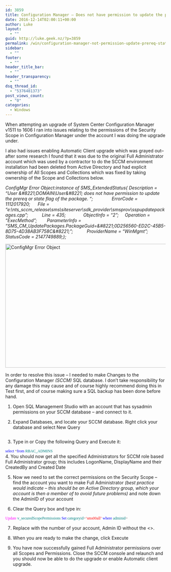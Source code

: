 ```yaml
---
id: 3859
title: Configuration Manager – Does not have permission to update the prereq or state flag of the package
date: 2016-12-14T02:00:11+00:00
author: Luke
layout:
  - ""
guid: http://luke.geek.nz/?p=3859
permalink: /win/configuration-manager-not-permission-update-prereq-state-flag-package/
sidebar:
  - ""
footer:
  - ""
header_title_bar:
  - ""
header_transparency:
  - ""
dsq_thread_id:
  - "5376481373"
post_views_count:
  - "0"
categories:
  - Windows
---
```

When attempting an upgrade of System Center Configuration Manager v1511 to 1606 I ran into issues relating to the permissions of the Security Scope in Configuration Manager under the account I was doing the upgrade under.

I also had issues enabling Automatic Client upgrade which was grayed out– after some research I found that it was due to the original Full Administrator account which was used by a contractor to do the SCCM environment installation had been deleted from Active Directory and had explicit ownership of All Scopes and Collections which was fixed by taking ownership of the Scope and Collections below.

_ConfigMgr Error Object:instance of SMS\_ExtendedStatus{ Description = &#8220;User \&#8221;DOMAIN\\User\&#8221; does not have permission to update the prereq or state flag of the package. &#8220;;               ErrorCode = 1112017920;      File = &#8220;e:\\nts\_sccm\_release\\sms\\siteserver\\sdk\_provider\\smsprov\\sspupdatepackages.cpp&#8221;;           Line = 435;              ObjectInfo = &#8220;2&#8221;;     Operation = &#8220;ExecMethod&#8221;;        ParameterInfo = &#8220;SMS\_CM\_UpdatePackages.PackageGuid=\&#8221;0D256560-ED2C-45B5-8D75-4D38AB3F758C\&#8221;&#8221;;           ProviderName = &#8220;WinMgmt&#8221;;          StatusCode = 2147749889;};_

<img class="alignnone" src="https://i2.wp.com/luke.geek.nz/wp-content/uploads/2016/12/121316_0819_Configurati1.png?resize=594%2C387" alt="ConfigMgr Error Object" width="594" height="387" data-recalc-dims="1" />

In order to resolve this issue – I needed to make Changes to the Configuration Manager _(SCCM)_ SQL database. I don&#8217;t take responsibility for any damage this may cause and of course highly recommend doing this in Test first, and of course making sure a SQL backup has been done before hand.

1. Open SQL Management Studio with an account that has sysadmin permissions on your SCCM database – and connect to it.

2. Expand Databases, and locate your SCCM database. Right click your database and select New Query

<img src="https://i0.wp.com/luke.geek.nz/wp-content/uploads/2016/12/121316_0819_Configurati2.png?w=1500" alt="" data-recalc-dims="1" />

3. Type in or Copy the following Query and Execute it:

<span style="font-family: Consolas; font-size: 9pt;"><span style="color: blue;">select </span><span style="color: gray;">*<span style="color: blue;">from </span><span style="color: teal;">RBAC_ADMINS<br /> </span></span></span>4. You should now get all the specified Administrators for SCCM role based Full Administrator group; this includes LogonName, DisplayName and their CreatedBy and Created Date

5. Now we need to set the correct permissions on the Security Scope – find the account you want to make Full Administrator _(best practice would indicate – this should be an Active Directory group, which your account is then a member of to avoid future problems)_ and note down the AdminID of your account

6. Clear the Query box and type in:

<span style="font-family: Consolas; font-size: 9pt;"><span style="color: fuchsia;">Update </span><span style="color: teal;">v_securedScopePermissions </span></span><span style="font-family: Consolas; font-size: 9pt;"><span style="color: blue;">Set </span><span style="color: teal;">categoryid<span style="color: gray;">=<span style="color: red;">&#8216;sms00all&#8217; </span><span style="color: blue;">where </span><span style="color: teal;">adminid<span style="color: gray;">=</span><ADMINID></span><br /> </span></span></span>

7. Replace <ADMINID> with the number of your account, Admin ID without the <>.

8. When you are ready to make the change, click Execute

9. You have now successfully gained Full Administrator permissions over all Scopes and Permissions. Close the SCCM console and relaunch and you should now be able to do the upgrade or enable Automatic client upgrade.
